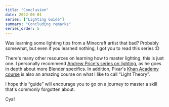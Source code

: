 ```yaml
---
title: "Conclusion"
date: 2022-06-01
series: ["Lighting Guide"]
summary: "Concluding remarks"
series_order: 5
---
```


Was learning some lighting tips from a Minecraft artist that bad? Probably somewhat, but even if you learned nothing, I got you to read this series :D

There's many other resources on learning how to master lighting, this is just one. I personally recommend [Andrew Price's series on lighting,](https://www.youtube.com/playlist?list=PLjEaoINr3zgH9vCr47kSS5W8PEJBNIiwK) as he goes in depth about more Blender specifics. In addition, Pixar's [Khan Academy course](https://www.khanacademy.org/computing/pixar/art-of-lighting) is also an amazing course on what I like to call “Light Theory”.

I hope this “guide” will encourage you to go on a journey to master a skill that's commonly forgotten about. 

Cya!
